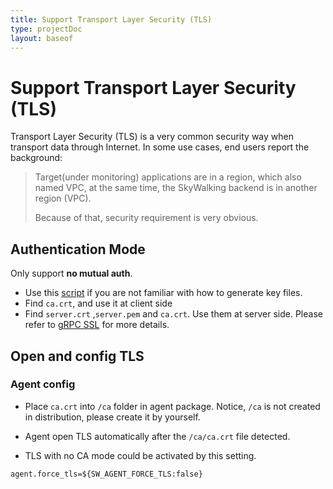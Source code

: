 ```yaml
---
title: Support Transport Layer Security (TLS)
type: projectDoc
layout: baseof
---
```

# Support Transport Layer Security (TLS)
Transport Layer Security (TLS) is a very common security way when transport data through Internet.
In some use cases, end users report the background:

> Target(under monitoring) applications are in a region, which also named VPC,
at the same time, the SkyWalking backend is in another region (VPC).
> 
> Because of that, security requirement is very obvious.

## Authentication Mode
Only support **no mutual auth**.
- Use this [script](../../../../../../tools/TLS/tls_key_generate.sh) if you are not familiar with how to generate key files.
- Find `ca.crt`, and use it at client side
- Find `server.crt` ,`server.pem` and `ca.crt`. Use them at server side. Please refer to [gRPC SSL](../../../backend/grpc-ssl) 
  for more details.

## Open and config TLS

### Agent config
- Place `ca.crt` into `/ca` folder in agent package. Notice, `/ca` is not created in distribution, please create it by yourself.

- Agent open TLS automatically after the `/ca/ca.crt` file detected.
- TLS with no CA mode could be activated by this setting.
```
agent.force_tls=${SW_AGENT_FORCE_TLS:false}
```

